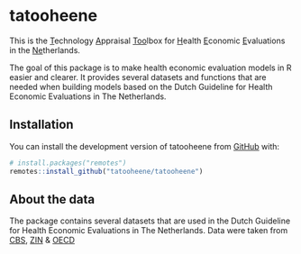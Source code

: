 
<!-- README.md is generated from README.Rmd. Please edit that file -->

# tatooheene

This is the <u>T</u>echnology <u>A</u>ppraisal <u>Too</u>lbox for
<u>H</u>ealth <u>E</u>conomic <u>E</u>valuations in the
<u>Ne</u>therlands.

The goal of this package is to make health economic evaluation models in
R easier and clearer. It provides several datasets and functions that
are needed when building models based on the Dutch Guideline for Health
Economic Evaluations in The Netherlands.

## Installation

You can install the development version of tatooheene from
[GitHub](https://github.com/) with:

``` r
# install.packages("remotes")
remotes::install_github("tatooheene/tatooheene")
```

## About the data

The package contains several datasets that are used in the Dutch
Guideline for Health Economic Evaluations in The Netherlands. Data were
taken from [CBS](https://www.cbs.nl/),
[ZIN](https://www.zorginstituutnederland.nl/) & [OECD](https://www.oecd.org/en.html>)

